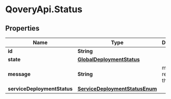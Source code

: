 # QoveryApi.Status

## Properties

Name | Type | Description | Notes
------------ | ------------- | ------------- | -------------
**id** | **String** |  | [optional] 
**state** | [**GlobalDeploymentStatus**](GlobalDeploymentStatus.md) |  | 
**message** | **String** | message related to the state | [optional] 
**serviceDeploymentStatus** | [**ServiceDeploymentStatusEnum**](ServiceDeploymentStatusEnum.md) |  | [optional] 



